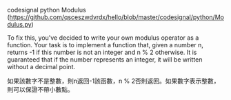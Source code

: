 codesignal python Modulus (https://github.com/qsceszwdvrdx/hello/blob/master/codesignal/python/Modulus.py)

To fix this, you've decided to write your own modulus operator as a function. 
Your task is to implement a function that, given a number n, returns -1 if this number is not an integer and n % 2 otherwise.
It is guaranteed that if the number represents an integer, it will be written without a decimal point.

如果該數字不是整數，則n返回-1該函數，n % 2否則返回。如果數字表示整數，則可以保證不帶小數點。
